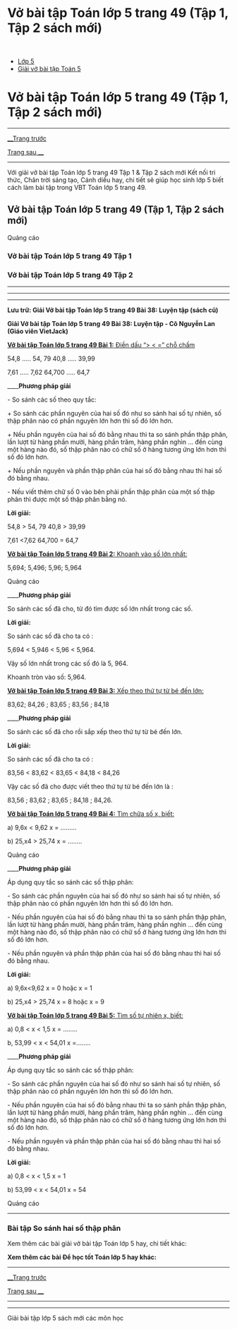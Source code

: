 # Vở bài tập Toán lớp 5 trang 49 (Tập 1, Tập 2 sách mới)

﻿

  * [Lớp 5](https://vietjack.com/series/lop-5.jsp)
  * [Giải vở bài tập Toán 5](https://vietjack.com/giai-vo-bai-tap-toan-5/index.jsp)



# Vở bài tập Toán lớp 5 trang 49 (Tập 1, Tập 2 sách mới)

* * *

[__Trang trước](https://vietjack.com/giai-vo-bai-tap-toan-5/bai-37-so-sanh-hai-so-thap-phan.jsp)

[Trang sau __](https://vietjack.com/giai-vo-bai-tap-toan-5/bai-39-luyen-tap-chung.jsp)

* * *

Với giải vở bài tập Toán lớp 5 trang 49 Tập 1 & Tập 2 sách mới Kết nối tri thức, Chân trời sáng tạo, Cánh diều hay, chi tiết sẽ giúp học sinh lớp 5 biết cách làm bài tập trong VBT Toán lớp 5 trang 49.

## Vở bài tập Toán lớp 5 trang 49 (Tập 1, Tập 2 sách mới)

Quảng cáo

### Vở bài tập Toán lớp 5 trang 49 Tập 1

### Vở bài tập Toán lớp 5 trang 49 Tập 2

* * *

* * *

* * *

**Lưu trữ: Giải Vở bài tập Toán lớp 5 trang 49 Bài 38: Luyện tập (sách cũ)**

**Giải Vở bài tập Toán lớp 5 trang 49 Bài 38: Luyện tập - Cô Nguyễn Lan (Giáo viên VietJack)**

[**Vở bài tập Toán lớp 5 trang 49 Bài 1:** Điền dấu “> < =” chỗ chấm ](https://vietjack.com/giai-vo-bai-tap-toan-5/bai-1-trang-49-vbt-toan-5-tap-1.jsp)

54,8 ..... 54, 79 40,8 ..... 39,99

7,61 ..... 7,62 64,700 ..... 64,7

____**Phương pháp giải**

\- So sánh các số theo quy tắc:

\+ So sánh các phần nguyên của hai số đó như so sánh hai số tự nhiên, số thập phân nào có phần nguyên lớn hơn thì số đó lớn hơn.

\+ Nếu phần nguyên của hai số đó bằng nhau thì ta so sánh phần thập phân, lần lượt từ hàng phần mười, hàng phần trăm, hàng phần nghìn ... đến cùng một hàng nào đó, số thập phân nào có chữ số ở hàng tương ứng lớn hơn thì số đó lớn hơn.

\+ Nếu phần nguyên và phần thập phân của hai số đó bằng nhau thì hai số đó bằng nhau.

\- Nếu viết thêm chữ số 0 vào bên phải phần thập phân của một số thập phân thì được một số thập phân bằng nó.

**Lời giải:**

54,8 > 54, 79 40,8 > 39,99

7,61 <7,62 64,700 = 64,7

[**Vở bài tập Toán lớp 5 trang 49 Bài 2:** Khoanh vào số lớn nhất: ](https://vietjack.com/giai-vo-bai-tap-toan-5/bai-2-trang-49-vbt-toan-5-tap-1.jsp)

5,694; 5,496; 5,96; 5,964 

Quảng cáo

____**Phương pháp giải**

So sánh các số đã cho, từ đó tìm được số lớn nhất trong các số.

**Lời giải:**

So sánh các số đã cho ta có :

5,694 < 5,946 < 5,96 < 5,964.

Vậy số lớn nhất trong các số đó là 5, 964. 

Khoanh tròn vào số: 5,964. 

[**Vở bài tập Toán lớp 5 trang 49 Bài 3:** Xếp theo thứ tự từ bé đến lớn: ](https://vietjack.com/giai-vo-bai-tap-toan-5/bai-3-trang-49-vbt-toan-5-tap-1-1.jsp)

83,62; 84,26 ; 83,65 ; 83,56 ; 84,18

____**Phương pháp giải**

So sánh các số đã cho rồi sắp xếp theo thứ tự từ bé đến lớn. 

**Lời giải:**

So sánh các số đã cho ta có : 

83,56 < 83,62 < 83,65 < 84,18 < 84,26

Vậy các số đã cho được viết theo thứ tự từ bé đến lớn là :

83,56 ; 83,62 ; 83,65 ; 84,18 ; 84,26.

[**Vở bài tập Toán lớp 5 trang 49 Bài 4:** Tìm chữa số x, biết: ](https://vietjack.com/giai-vo-bai-tap-toan-5/bai-4-trang-49-vbt-toan-5-tap-1-1.jsp)

a) 9,6x < 9,62 x = ……… 

b) 25,x4 > 25,74 x = ….....

Quảng cáo

____**Phương pháp giải**

Áp dụng quy tắc so sánh các số thập phân:

\- So sánh các phần nguyên của hai số đó như so sánh hai số tự nhiên, số thập phân nào có phần nguyên lớn hơn thì số đó lớn hơn.

\- Nếu phần nguyên của hai số đó bằng nhau thì ta so sánh phần thập phân, lần lượt từ hàng phần mười, hàng phần trăm, hàng phần nghìn ... đến cùng một hàng nào đó, số thập phân nào có chữ số ở hàng tương ứng lớn hơn thì số đó lớn hơn.

\- Nếu phần nguyên và phần thập phân của hai số đó bằng nhau thì hai số đó bằng nhau.

**Lời giải:**

a) 9,6x<9,62 x = 0 hoặc x = 1

b) 25,x4 > 25,74 x = 8 hoặc x = 9

[**Vở bài tập Toán lớp 5 trang 49 Bài 5:** Tìm số tự nhiên x, biết: ](https://vietjack.com/giai-vo-bai-tap-toan-5/bai-5-trang-49-vbt-toan-5-tap-1.jsp)

a) 0,8 < x < 1,5 x = …..... 

b, 53,99 < x < 54,01 x =….....

____**Phương pháp giải**

Áp dụng quy tắc so sánh các số thập phân:

\- So sánh các phần nguyên của hai số đó như so sánh hai số tự nhiên, số thập phân nào có phần nguyên lớn hơn thì số đó lớn hơn.

\- Nếu phần nguyên của hai số đó bằng nhau thì ta so sánh phần thập phân, lần lượt từ hàng phần mười, hàng phần trăm, hàng phần nghìn ... đến cùng một hàng nào đó, số thập phân nào có chữ số ở hàng tương ứng lớn hơn thì số đó lớn hơn.

\- Nếu phần nguyên và phần thập phân của hai số đó bằng nhau thì hai số đó bằng nhau. 

**Lời giải:**

a) 0,8 < x < 1,5 x = 1 

b) 53,99 < x < 54,01 x = 54

Quảng cáo

* * *

### **Bài tập So sánh hai số thập phân**

Xem thêm các bài giải vở bài tập Toán lớp 5 hay, chi tiết khác:

**Xem thêm các bài Để học tốt Toán lớp 5 hay khác:**

* * *

[__Trang trước](https://vietjack.com/giai-vo-bai-tap-toan-5/bai-37-so-sanh-hai-so-thap-phan.jsp)

[Trang sau __](https://vietjack.com/giai-vo-bai-tap-toan-5/bai-39-luyen-tap-chung.jsp)

* * *

* * *

Giải bài tập lớp 5 sách mới các môn học
